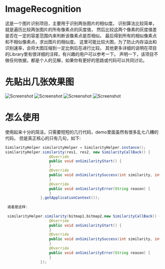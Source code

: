 # ImageRecognition
这是一个图片识别项目，主要用于识别两张图片的相似度。
识别算法比较简单，就是遍历比较两张图片的所有像素点的灰度值，
然后比较这两个像素的灰度值差是否在一定的容差范围内来判断该像素点是否相似。
最后得到所有的相似像素点和不相似像素点，求出图片的相似度。
这里可能比较大图，为了防止内存溢出和识别速率，会将大图压缩到一定比例后在进行比较。
其他更多详细的说明在项目的Library里有很详细的注释，有兴趣的用户可以参考一下。
声明一下，该项目不做任何依据，都是个人的见解，如果你有更好的思路或代码可以共同讨论。

# 先贴出几张效果图
![Screenshot](https://github.com/15018777629/ImageRecognition/blob/master/screenshot/image1.png)
![Screenshot](https://github.com/15018777629/ImageRecognition/blob/master/screenshot/image2.png)
![Screenshot](https://github.com/15018777629/ImageRecognition/blob/master/screenshot/image3.png)
![Screenshot](https://github.com/15018777629/ImageRecognition/blob/master/screenshot/image4.png)

# 怎么使用
使用起来十分的简洁，只需要短短的几行代码，demo里面虽然有很多乱七八糟的代码，
但是真正核心的只有几句，如下:

```java
SimilarityHelper similarityHelper = SimilarityHelper.instance(); 
similarityHelper.similarity(res1, res2, new SimilarityCallBack() {
                    @Override
                    public void onSimilarityStart() {
                    }
                    @Override
                    public void onSimilaritySuccess(int similarity, int different) {
                    }
                    @Override
                    public void onSimilarityError(String reason) {
                    }
                },getApplicationContext());
                
 或者是这样:
 
 similarityHelper.similarity(bitmap1,bitmap2,new SimilarityCallBack() {
                    @Override
                    public void onSimilarityStart() {
                    }
                    @Override
                    public void onSimilaritySuccess(int similarity, int different) {
                    }
                    @Override
                    public void onSimilarityError(String reason) {
                    }
                });
 
                
